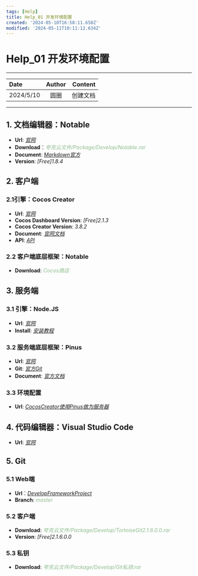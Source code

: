 ```yaml
---
tags: [Help]
title: Help_01 开发环境配置
created: '2024-05-10T16:58:11.658Z'
modified: '2024-05-11T10:11:12.634Z'
---
```


# Help_01 开发环境配置
---
| Date | Author | Content |
| :----- | :--: | -------: |
| 2024/5/10 | 圆圈 | 创建文档 |
---
## 1. 文档编辑器：Notable
- **Url**: [*官网*](https://notable.app)
- **Download**：*<font color=#8FBC8F>夸克云文件/Package/Develop/Notable.rar</font>*
- **Document**: [*Markdown官方*](https://markdown.com.cn/basic-syntax)
- **Version**: *[Free]1.8.4*

## 2. 客户端
### 2.1引擎：Cocos Creator
- **Url**: [*官网*](https://www.cocos.com/creator)
- **Cocos Dashboard Version**: *[Free]2.1.3*
- **Cocos Creator Version**: *3.8.2*
- **Document**: [*官网文档*](https://docs.cocos.com/creator/manual/zh)
- **API**: [*API*](https://docs.cocos.com/creator/api/zh/)

### 2.2 客户端底层框架：Notable
- **Download**: *<font color=#8FBC8F>Cocos商店</font>*

## 3. 服务端
### 3.1 引擎：Node.JS
- **Url**: [*官网*](https://nodejs.org/en)
- **Install**: [*安装教程*](https://blog.csdn.net/qq_44697728/article/details/114276438)

### 3.2 服务端底层框架：Pinus
- **Url**: [*官网*](http://pinus.io/)
- **Git**: [*官方Git*](https://github.com/node-pinus/pinus)
- **Document**: [*官方文档*](https://pinus.io/zh-cn/introduce.html)

### 3.3 环境配置
- **Url**: [*CocosCreator使用Pinus做为服务器*](https://blog.csdn.net/baidu_19552787/article/details/97238952)

## 4. 代码编辑器：Visual Studio Code
- **Url**: [*官网*](https://code.visualstudio.com)

## 5. Git
### 5.1 Web端
- **Url**：[*DevelopFrameworkProject*](https://github.com/loverxuan2014/DevelopFrameworkProject)
- **Branch**: *<font color=#8FBC8F>master</font>*

### 5.2 客户端
- **Download**: *<font color=#8FBC8F>夸克云文件/Package/Develop/TortoiseGit2.1.6.0.0.rar</font>*
- **Version**: *[Free]2.1.6.0.0*

### 5.3 私钥
- **Download**: *<font color=#8FBC8F>夸克云文件/Package/Develop/Git私钥.rar</font>*


